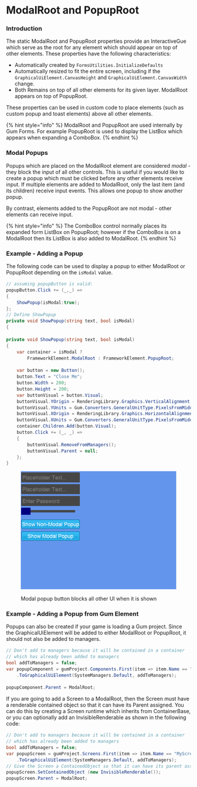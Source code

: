 # ModalRoot and PopupRoot

### Introduction

The static ModalRoot and PopupRoot properties provide an InteractiveGue which serve as the root for any element which should appear on top of other elements. These properties have the following characteristics:

* Automatically created by `FormsUtilities.InitializeDefaults`
* Automatically resized to fit the entire screen, including if the `GraphicalUiElement.CanvasHeight` and `GraphicalUiElement.CanvasWidth` change.
* Both Remains on top of all other elements for its given layer. ModalRoot appears on top of PopupRoot.

These properties can be used in custom code to place elements (such as custom popup and toast elements) above all other elements.

{% hint style="info" %}
ModalRoot and PopupRoot are used internally by Gum Forms. For example PopupRoot is used to display the ListBox which appears when expanding a ComboBox.
{% endhint %}

### Modal Popups

Popups which are placed on the ModalRoot element are considered _modal_ - they block the input of all other controls. This is useful if you would like to create a popup which must be clicked before any other elements receive input. If multiple elements are added to ModalRoot, only the last item (and its children) receive input events. This allows one popup to show another popup.

By contrast, elements added to the PopupRoot are not modal - other elements can receive input.

{% hint style="info" %}
The ComboBox control normally places its expanded form ListBox on PopupRoot; however if the ComboBox is on a ModalRoot then its ListBox is also added to ModalRoot.
{% endhint %}

### Example - Adding a Popup

The following code can be used to display a popup to either ModalRoot or PopupRoot depending on the `isModal` value.

```csharp
// assuming popupButton is valid:
popupButton.Click += (_,_) =>
{
    ShowPopup(isModal:true);
};
// Define ShowPopup
private void ShowPopup(string text, bool isModal)
{
    
private void ShowPopup(string text, bool isModal)
{
    var container = isModal ? 
        FrameworkElement.ModalRoot : FrameworkElement.PopupRoot;

    var button = new Button();
    button.Text = "Close Me";
    button.Width = 200;
    button.Height = 200;
    var buttonVisual = button.Visual;
    buttonVisual.YOrigin = RenderingLibrary.Graphics.VerticalAlignment.Center;
    buttonVisual.YUnits = Gum.Converters.GeneralUnitType.PixelsFromMiddle;
    buttonVisual.XOrigin = RenderingLibrary.Graphics.HorizontalAlignment.Center;
    buttonVisual.XUnits = Gum.Converters.GeneralUnitType.PixelsFromMiddle;
    container.Children.Add(button.Visual);
    button.Click += (_, _) =>
    {
        buttonVisual.RemoveFromManagers();
        buttonVisual.Parent = null;
    };
}


```

<figure><img src="../../../../../.gitbook/assets/31_06 02 52.gif" alt=""><figcaption><p>Modal popup button blocks all other UI when it is shown</p></figcaption></figure>

### Example - Adding a Popup from Gum Element

Popups can also be created if your game is loading a Gum project. Since the GraphicalUiElement will be added to either ModalRoot or PopupRoot, it should not also be added to managers.

```csharp
// Don't add to managers because it will be contained in a container
// which has already been added to managers
bool addToManagers = false;
var popupComponent = gumProject.Components.First(item => item.Name == "MyPopup")
    .ToGraphicalUiElement(SystemManagers.Default, addToManagers);

popupComponent.Parent = ModalRoot;
```

If you are going to add a Screen to a ModalRoot, then the Screen must have a renderable contained object so that it can have its Parent assigned. You can do this by creating a Screen runtime which inherits from ContainerBase, or you can optionally add an InvisibleRenderable as shown in the following code:

```csharp
// Don't add to managers because it will be contained in a container
// which has already been added to managers
bool addToManagers = false;
var popupScreen = gumProject.Screens.First(item => item.Name == "MyScreen")
    .ToGraphicalUiElement(SystemManagers.Default, addToManagers);
// Give the Screen a ContainedObject so that it can have its parent assigned
popupScreen.SetContainedObject (new InvisibleRenderable());
popupScreen.Parent = ModalRoot;
```
